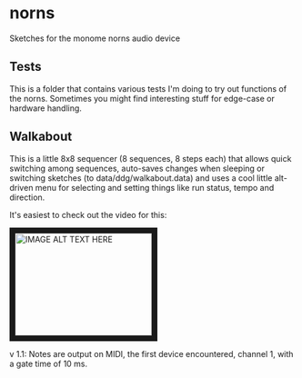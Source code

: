 # norns
Sketches for the monome norns audio device

## Tests

This is a folder that contains various tests I'm doing to try out functions
of the norns. Sometimes you might find interesting stuff for edge-case
or hardware handling.

## Walkabout

This is a little 8x8 sequencer (8 sequences, 8 steps each) that allows quick
switching among sequences, auto-saves changes when sleeping or switching
sketches (to data/ddg/walkabout.data) and uses a cool little alt-driven
menu for selecting and setting things like run status, tempo and direction.

It's easiest to check out the video for this:

<a href="http://www.youtube.com/watch?feature=player_embedded&v=af6aXKQBDak
" target="_blank"><img src="http://img.youtube.com/vi/af6aXKQBDak/0.jpg"
alt="IMAGE ALT TEXT HERE" width="240" height="180" border="10" /></a>

v 1.1: Notes are output on MIDI, the first device encountered, channel 1, with
a gate time of 10 ms.
